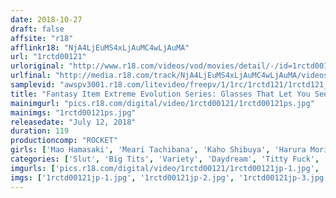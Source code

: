 ```yaml
---
date: 2018-10-27
draft: false
affsite: "r18"
afflinkr18: "NjA4LjEuMS4xLjAuMC4wLjAuMA"
url: "1rctd00121"
urloriginal: "http://www.r18.com/videos/vod/movies/detail/-/id=1rctd00121"
urlfinal: "http://media.r18.com/track/NjA4LjEuMS4xLjAuMC4wLjAuMA/videos/vod/movies/detail/-/id=1rctd00121"
samplevid: "awspv3001.r18.com/litevideo/freepv/1/1rc/1rctd121/1rctd121_dmb_w.mp4"
title: "Fantasy Item Extreme Evolution Series: Glasses That Let You See A Regular Beach As A Nudist Beach! Hard-on Guaranteed!"
mainimgurl: "pics.r18.com/digital/video/1rctd00121/1rctd00121ps.jpg"
mainimgs: "1rctd00121ps.jpg"
releasedate: "July 12, 2018"
duration: 119
productioncomp: "ROCKET"
girls: ['Mao Hamasaki', 'Meari Tachibana', 'Kaho Shibuya', 'Harura Mori', 'Waka Ninomiya', 'An Sasakura', 'Chie Aragaki', 'Marina Yuzuki', 'Ami Utada']
categories: ['Slut', 'Big Tits', 'Variety', 'Daydream', 'Titty Fuck', 'Harlem', 'Hi-Def']
imgurls: ['pics.r18.com/digital/video/1rctd00121/1rctd00121jp-1.jpg', 'pics.r18.com/digital/video/1rctd00121/1rctd00121jp-2.jpg', 'pics.r18.com/digital/video/1rctd00121/1rctd00121jp-3.jpg', 'pics.r18.com/digital/video/1rctd00121/1rctd00121jp-4.jpg', 'pics.r18.com/digital/video/1rctd00121/1rctd00121jp-5.jpg', 'pics.r18.com/digital/video/1rctd00121/1rctd00121jp-6.jpg', 'pics.r18.com/digital/video/1rctd00121/1rctd00121jp-7.jpg', 'pics.r18.com/digital/video/1rctd00121/1rctd00121jp-8.jpg', 'pics.r18.com/digital/video/1rctd00121/1rctd00121jp-9.jpg', 'pics.r18.com/digital/video/1rctd00121/1rctd00121jp-10.jpg', 'pics.r18.com/digital/video/1rctd00121/1rctd00121jp-11.jpg', 'pics.r18.com/digital/video/1rctd00121/1rctd00121jp-12.jpg', 'pics.r18.com/digital/video/1rctd00121/1rctd00121jp-13.jpg', 'pics.r18.com/digital/video/1rctd00121/1rctd00121jp-14.jpg', 'pics.r18.com/digital/video/1rctd00121/1rctd00121jp-15.jpg', 'pics.r18.com/digital/video/1rctd00121/1rctd00121jp-16.jpg', 'pics.r18.com/digital/video/1rctd00121/1rctd00121jp-17.jpg', 'pics.r18.com/digital/video/1rctd00121/1rctd00121jp-18.jpg', 'pics.r18.com/digital/video/1rctd00121/1rctd00121jp-19.jpg', 'pics.r18.com/digital/video/1rctd00121/1rctd00121jp-20.jpg']
imgs: ['1rctd00121jp-1.jpg', '1rctd00121jp-2.jpg', '1rctd00121jp-3.jpg', '1rctd00121jp-4.jpg', '1rctd00121jp-5.jpg', '1rctd00121jp-6.jpg', '1rctd00121jp-7.jpg', '1rctd00121jp-8.jpg', '1rctd00121jp-9.jpg', '1rctd00121jp-10.jpg', '1rctd00121jp-11.jpg', '1rctd00121jp-12.jpg', '1rctd00121jp-13.jpg', '1rctd00121jp-14.jpg', '1rctd00121jp-15.jpg', '1rctd00121jp-16.jpg', '1rctd00121jp-17.jpg', '1rctd00121jp-18.jpg', '1rctd00121jp-19.jpg', '1rctd00121jp-20.jpg']
---
```

